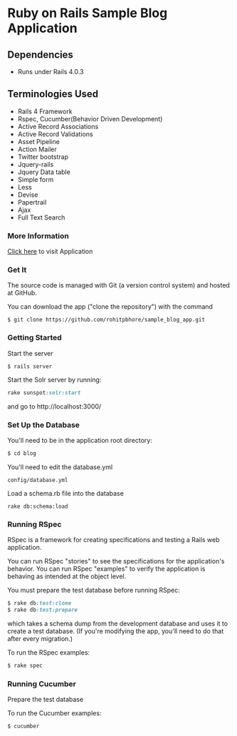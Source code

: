 # Ruby on Rails Sample Blog Application
## Dependencies

- Runs under Rails 4.0.3

## Terminologies Used

- Rails 4 Framework
- Rspec, Cucumber(Behavior Driven Development)
- Active Record Associations
- Active Record Validations
- Asset Pipeline
- Action Mailer
- Twitter bootstrap
- Jquery-rails
- Jquery Data table
- Simple form
- Less
- Devise
- Papertrail
- Ajax
- Full Text Search 

### More Information
[Click here] to visit Application

[Click here]:http://rohitblog.herokuapp.com/

### Get It

The source code is managed with Git (a version control system) and hosted at GitHub.

You can download the app ("clone the repository") with the command

    $ git clone https://github.com/rohitpbhore/sample_blog_app.git


### Getting Started

Start the server

```
$ rails server
```

Start the Solr server by running:

```ruby
rake sunspot:solr:start
```

and go to http://localhost:3000/

### Set Up the Database

You'll need to be in the application root directory:

```ruby
$ cd blog
```

You'll need to edit the database.yml

```
config/database.yml
```
Load a schema.rb file into the database

```
rake db:schema:load
```

### Running RSpec

RSpec is a framework for creating specifications and testing a Rails web application.

You can run RSpec "stories" to see the specifications for the application's behavior. You can run RSpec "examples" to verify the application is behaving as intended at the object level.

You must prepare the test database before running RSpec:

```ruby
$ rake db:test:clone
$ rake db:test:prepare
```

which takes a schema dump from the development database and uses it to create a test database. (If you're modifying the app, you'll need to do that after every migration.)

To run the RSpec examples:

```ruby
$ rake spec
```

### Running Cucumber

Prepare the test database

To run the Cucumber examples:

```ruby
$ cucumber
```

